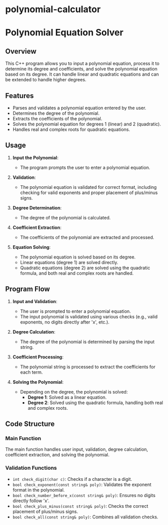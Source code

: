 # polynomial-calculator
# Polynomial Equation Solver

## Overview

This C++ program allows you to input a polynomial equation, process it to determine its degree and coefficients, and solve the polynomial equation based on its degree. It can handle linear and quadratic equations and can be extended to handle higher degrees.

## Features

- Parses and validates a polynomial equation entered by the user.
- Determines the degree of the polynomial.
- Extracts the coefficients of the polynomial.
- Solves the polynomial equation for degrees 1 (linear) and 2 (quadratic).
- Handles real and complex roots for quadratic equations.

## Usage

1. **Input the Polynomial**:
   - The program prompts the user to enter a polynomial equation.

2. **Validation**:
   - The polynomial equation is validated for correct format, including checking for valid exponents and proper placement of plus/minus signs.

3. **Degree Determination**:
   - The degree of the polynomial is calculated.

4. **Coefficient Extraction**:
   - The coefficients of the polynomial are extracted and processed.

5. **Equation Solving**:
   - The polynomial equation is solved based on its degree.
   - Linear equations (degree 1) are solved directly.
   - Quadratic equations (degree 2) are solved using the quadratic formula, and both real and complex roots are handled.

## Program Flow

1. **Input and Validation**:
   - The user is prompted to enter a polynomial equation.
   - The input polynomial is validated using various checks (e.g., valid exponents, no digits directly after 'x', etc.).

2. **Degree Calculation**:
   - The degree of the polynomial is determined by parsing the input string.

3. **Coefficient Processing**:
   - The polynomial string is processed to extract the coefficients for each term.

4. **Solving the Polynomial**:
   - Depending on the degree, the polynomial is solved:
     - **Degree 1**: Solved as a linear equation.
     - **Degree 2**: Solved using the quadratic formula, handling both real and complex roots.

## Code Structure

### Main Function

The main function handles user input, validation, degree calculation, coefficient extraction, and solving the polynomial.

### Validation Functions

- `int check_digit(char c)`: Checks if a character is a digit.
- `bool check_exponent(const string& poly)`: Validates the exponent format in the polynomial.
- `bool check_number_before_x(const string& poly)`: Ensures no digits directly follow 'x'.
- `bool check_plus_minus(const string& poly)`: Checks the correct placement of plus/minus signs.
- `bool check_all(const string& poly)`: Combines all validation checks.

